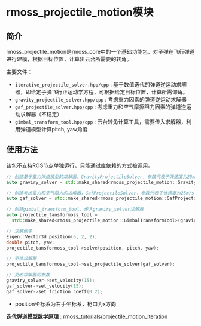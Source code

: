 # rmoss_projectile_motion模块

## 简介

rmoss_projectile_motion是rmoss_core中的一个基础功能包，对子弹在飞行弹道进行建模，根据目标位置，计算出云台所需要的转角。

主要文件：

* `iterative_projectile_solver.hpp/cpp` : 基于数值迭代的弹道逆运动求解器，即给定子弹飞行正运动学方程，可根据给定目标位置，计算所需仰角。
* `gravity_projectile_solver.hpp/cpp` : 考虑重力因素的弹道逆运动求解器
* `gaf_projectile_solver.hpp/cpp` : 考虑重力和空气摩擦阻力因素的弹道逆运动求解器（不稳定）
* `gimbal_transform_tool.hpp/cpp` : 云台转角计算工具，需要传入求解器，利用弹道模型计算pitch, yaw角度

## 使用方法

该包不支持ROS节点单独运行，只能通过库依赖的方式被调用。

```c++
// 创建基于重力弹道模型的求解器，GravityProjectileSolver，参数代表子弹速度为25m/s
auto graviry_solver = std::make_shared<rmoss_projectile_motion::GravityProjectileSolver>(25);

// 创建考虑重力和空气阻力的求解器，GafProjectileSolver，参数代表子弹速度为25m/s，空气阻力系数为0.1
auto gaf_solver = std::make_shared<rmoss_projectile_motion::GafProjectileSolver>(25, 0.1);

// 创建gimbal_transform_tool，传入graviry_solver求解器
auto projectile_tansformoss_tool =
  std::make_shared<rmoss_projectile_motion::GimbalTransformTool>(graviry_solver);

// 求解例子
Eigen::Vector3d position(6, 2, 2);
double pitch, yaw;
projectile_tansformoss_tool->solve(position, pitch, yaw);

// 更换求解器
projectile_tansformoss_tool->set_projectile_solver(gaf_solver);

// 更改求解器的参数
graviry_solver->set_velocity(15);
gaf_solver->set_velocity(15);
gaf_solver->set_friction_coeff(0.2);
```

* position坐标系为右手坐标系，枪口为x方向

**迭代弹道模型数学原理** : [rmoss_tutorials/projectile_motion_iteration](https://robomaster-oss.github.io/rmoss_tutorials/#/rmoss_core/rmoss_projectile_motion/projectile_motion_iteration)

